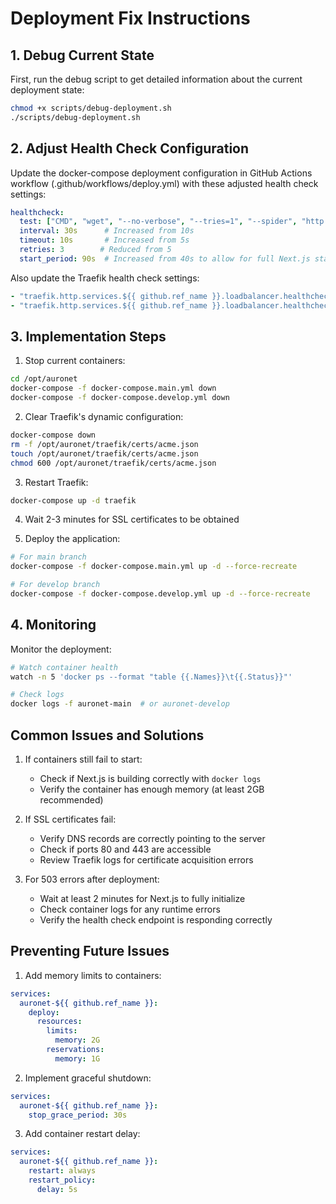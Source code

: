# Deployment Fix Instructions

## 1. Debug Current State
First, run the debug script to get detailed information about the current deployment state:
```bash
chmod +x scripts/debug-deployment.sh
./scripts/debug-deployment.sh
```

## 2. Adjust Health Check Configuration

Update the docker-compose deployment configuration in GitHub Actions workflow (.github/workflows/deploy.yml) with these adjusted health check settings:

```yaml
healthcheck:
  test: ["CMD", "wget", "--no-verbose", "--tries=1", "--spider", "http://localhost:3000/api/health"]
  interval: 30s      # Increased from 10s
  timeout: 10s       # Increased from 5s
  retries: 3        # Reduced from 5
  start_period: 90s  # Increased from 40s to allow for full Next.js startup
```

Also update the Traefik health check settings:

```yaml
- "traefik.http.services.${{ github.ref_name }}.loadbalancer.healthcheck.interval=30s"
- "traefik.http.services.${{ github.ref_name }}.loadbalancer.healthcheck.timeout=10s"
```

## 3. Implementation Steps

1. Stop current containers:
```bash
cd /opt/auronet
docker-compose -f docker-compose.main.yml down
docker-compose -f docker-compose.develop.yml down
```

2. Clear Traefik's dynamic configuration:
```bash
docker-compose down
rm -f /opt/auronet/traefik/certs/acme.json
touch /opt/auronet/traefik/certs/acme.json
chmod 600 /opt/auronet/traefik/certs/acme.json
```

3. Restart Traefik:
```bash
docker-compose up -d traefik
```

4. Wait 2-3 minutes for SSL certificates to be obtained

5. Deploy the application:
```bash
# For main branch
docker-compose -f docker-compose.main.yml up -d --force-recreate

# For develop branch
docker-compose -f docker-compose.develop.yml up -d --force-recreate
```

## 4. Monitoring

Monitor the deployment:
```bash
# Watch container health
watch -n 5 'docker ps --format "table {{.Names}}\t{{.Status}}"'

# Check logs
docker logs -f auronet-main  # or auronet-develop
```

## Common Issues and Solutions

1. If containers still fail to start:
   - Check if Next.js is building correctly with `docker logs`
   - Verify the container has enough memory (at least 2GB recommended)

2. If SSL certificates fail:
   - Verify DNS records are correctly pointing to the server
   - Check if ports 80 and 443 are accessible
   - Review Traefik logs for certificate acquisition errors

3. For 503 errors after deployment:
   - Wait at least 2 minutes for Next.js to fully initialize
   - Check container logs for any runtime errors
   - Verify the health check endpoint is responding correctly

## Preventing Future Issues

1. Add memory limits to containers:
```yaml
services:
  auronet-${{ github.ref_name }}:
    deploy:
      resources:
        limits:
          memory: 2G
        reservations:
          memory: 1G
```

2. Implement graceful shutdown:
```yaml
services:
  auronet-${{ github.ref_name }}:
    stop_grace_period: 30s
```

3. Add container restart delay:
```yaml
services:
  auronet-${{ github.ref_name }}:
    restart: always
    restart_policy:
      delay: 5s
